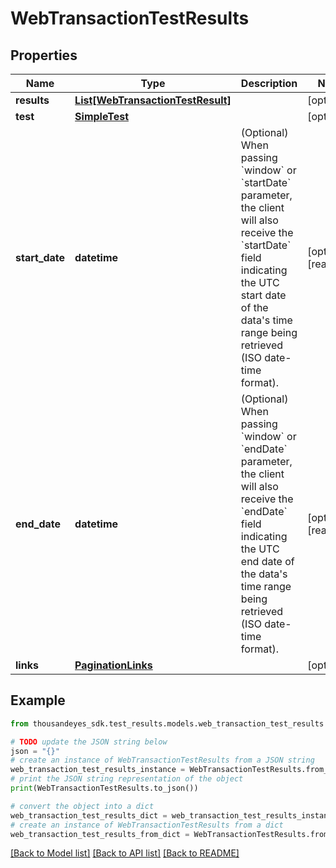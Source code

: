 # WebTransactionTestResults


## Properties

Name | Type | Description | Notes
------------ | ------------- | ------------- | -------------
**results** | [**List[WebTransactionTestResult]**](WebTransactionTestResult.md) |  | [optional] 
**test** | [**SimpleTest**](SimpleTest.md) |  | [optional] 
**start_date** | **datetime** | (Optional) When passing &#x60;window&#x60; or &#x60;startDate&#x60; parameter,  the client will also receive the &#x60;startDate&#x60; field indicating the UTC start date of the data&#39;s time range being retrieved  (ISO date-time format). | [optional] [readonly] 
**end_date** | **datetime** | (Optional) When passing &#x60;window&#x60; or &#x60;endDate&#x60; parameter,  the client will also receive the &#x60;endDate&#x60; field indicating the UTC end date of the data&#39;s time range being retrieved  (ISO date-time format). | [optional] [readonly] 
**links** | [**PaginationLinks**](PaginationLinks.md) |  | [optional] 

## Example

```python
from thousandeyes_sdk.test_results.models.web_transaction_test_results import WebTransactionTestResults

# TODO update the JSON string below
json = "{}"
# create an instance of WebTransactionTestResults from a JSON string
web_transaction_test_results_instance = WebTransactionTestResults.from_json(json)
# print the JSON string representation of the object
print(WebTransactionTestResults.to_json())

# convert the object into a dict
web_transaction_test_results_dict = web_transaction_test_results_instance.to_dict()
# create an instance of WebTransactionTestResults from a dict
web_transaction_test_results_from_dict = WebTransactionTestResults.from_dict(web_transaction_test_results_dict)
```
[[Back to Model list]](../README.md#documentation-for-models) [[Back to API list]](../README.md#documentation-for-api-endpoints) [[Back to README]](../README.md)



